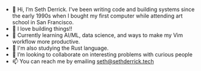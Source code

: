 - 👋 Hi, I’m Seth Derrick. I've been writing code and building systems since the early 1990s when I bought my first computer while attending art school in San Francisco. 
- 👀 I love building things!!
- 🌱 Currently learning AI/ML, data science, and ways to make my Vim workflow more productive.
- 🌱 I'm also studying the Rust language. 
- 💞️ I’m looking to collaborate on interesting problems with curious people
- 📫 You can reach me by emailing seth@sethderrick.tech

<!---
sethderrick/sethderrick is a ✨ special ✨ repository because its `README.md` (this file) appears on your GitHub profile.
You can click the Preview link to take a look at your changes.
--->

